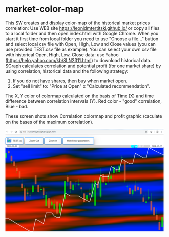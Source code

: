 # market-color-map
This SW creates and display color-map of the historical market prices correlation:
Use WEB site https://leonidmtertitski.github.io/ or 
copy all files to a local folder and then open index.html with Google Chrome.
When you start it first time from local folder you need to use "Choose a file..." button and select local csv file with Open, High, Low and Close values (you can use provided TEST.csv file as example).
You can select your own csv file with historical Open, High, Low, Close data: use Yahoo (https://help.yahoo.com/kb/SLN2311.html) to download historical data.
SGraph calculates correlation and potential profit (for one market share) by using correlation, historical data and the following strategy: 
1. If you do not have shares, then buy when market open. 
2. Set "sell limit" to: "Price at Open" x "Calculated recommendation".

The X, Y color of colormap calculated on the basis of Time (X) and time difference between correlation intervals (Y). Red color - "good" correlation, Blue - bad.

These screen shots show Correlation colormap and profit graphic (caculate on the bases of the maximum correlation).

![Correlation colormap](/Test.png?raw=true)
